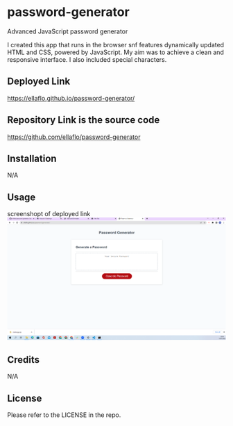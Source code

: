 # password-generator
Advanced JavaScript password generator

I created this app that runs in the browser snf features dynamically updated HTML and CSS, powered by JavaScript. My aim was to achieve a clean and responsive interface. I also included special characters.

## Deployed Link
https://ellaflo.github.io/password-generator/

## Repository Link is the source code
https://github.com/ellaflo/password-generator

## Installation
N/A

## Usage
screenshopt of deployed link
![screenshopt of deployed link](Screenshot.png)

## Credits
N/A

## License
Please refer to the LICENSE in the repo.